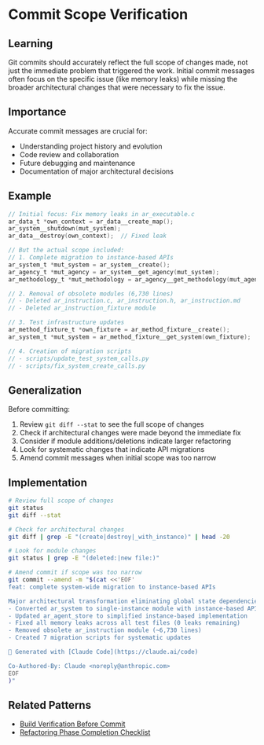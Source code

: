 # Commit Scope Verification

## Learning

Git commits should accurately reflect the full scope of changes made, not just the immediate problem that triggered the work. Initial commit messages often focus on the specific issue (like memory leaks) while missing the broader architectural changes that were necessary to fix the issue.

## Importance

Accurate commit messages are crucial for:
- Understanding project history and evolution
- Code review and collaboration
- Future debugging and maintenance
- Documentation of major architectural decisions

## Example

```c
// Initial focus: Fix memory leaks in ar_executable.c
ar_data_t *own_context = ar_data__create_map();
ar_system__shutdown(mut_system);
ar_data__destroy(own_context);  // Fixed leak

// But the actual scope included:
// 1. Complete migration to instance-based APIs
ar_system_t *mut_system = ar_system__create();
ar_agency_t *mut_agency = ar_system__get_agency(mut_system);
ar_methodology_t *mut_methodology = ar_agency__get_methodology(mut_agency);

// 2. Removal of obsolete modules (6,730 lines)
// - Deleted ar_instruction.c, ar_instruction.h, ar_instruction.md
// - Deleted ar_instruction_fixture module

// 3. Test infrastructure updates
ar_method_fixture_t *own_fixture = ar_method_fixture__create();
ar_system_t *mut_system = ar_method_fixture__get_system(own_fixture);

// 4. Creation of migration scripts
// - scripts/update_test_system_calls.py
// - scripts/fix_system_create_calls.py
```

## Generalization

Before committing:
1. Review `git diff --stat` to see the full scope of changes
2. Check if architectural changes were made beyond the immediate fix
3. Consider if module additions/deletions indicate larger refactoring
4. Look for systematic changes that indicate API migrations
5. Amend commit messages when initial scope was too narrow

## Implementation

```bash
# Review full scope of changes
git status
git diff --stat

# Check for architectural changes
git diff | grep -E "(create|destroy|_with_instance)" | head -20

# Look for module changes
git status | grep -E "(deleted:|new file:)" 

# Amend commit if scope was too narrow
git commit --amend -m "$(cat <<'EOF'
feat: complete system-wide migration to instance-based APIs

Major architectural transformation eliminating global state dependencies:
- Converted ar_system to single-instance module with instance-based APIs
- Updated ar_agent_store to simplified instance-based implementation
- Fixed all memory leaks across all test files (0 leaks remaining)
- Removed obsolete ar_instruction module (~6,730 lines)
- Created 7 migration scripts for systematic updates

🤖 Generated with [Claude Code](https://claude.ai/code)

Co-Authored-By: Claude <noreply@anthropic.com>
EOF
)"
```

## Related Patterns
- [Build Verification Before Commit](build-verification-before-commit.md)
- [Refactoring Phase Completion Checklist](refactoring-phase-completion-checklist.md)